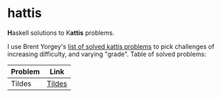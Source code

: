 # hattis

**H**askell solutions to K**attis** problems.

I use Brent Yorgey's [list of solved kattis problems](http://ozark.hendrix.edu/~yorgey/kattis.html) to pick challenges of increasing difficulty, and varying "grade".
Table of solved problems:

| Problem | Link                                  |
| ------- | ------------------------------------- |
| Tildes  | [Tildes](./app/Tildes.hs) |
